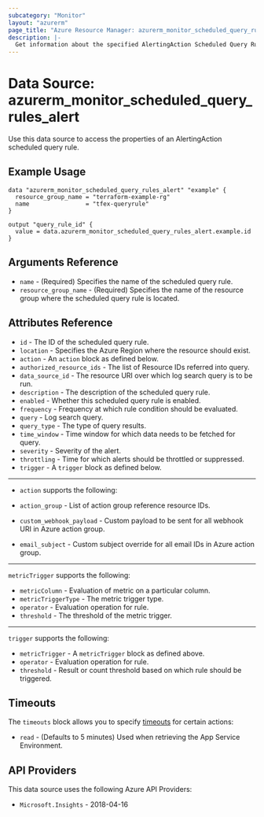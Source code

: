 ```yaml
---
subcategory: "Monitor"
layout: "azurerm"
page_title: "Azure Resource Manager: azurerm_monitor_scheduled_query_rules_alert"
description: |-
  Get information about the specified AlertingAction Scheduled Query Rules resource.
---
```


# Data Source: azurerm_monitor_scheduled_query_rules_alert

Use this data source to access the properties of an AlertingAction scheduled query rule.

## Example Usage

```hcl
data "azurerm_monitor_scheduled_query_rules_alert" "example" {
  resource_group_name = "terraform-example-rg"
  name                = "tfex-queryrule"
}

output "query_rule_id" {
  value = data.azurerm_monitor_scheduled_query_rules_alert.example.id
}
```

## Arguments Reference

* `name` - (Required) Specifies the name of the scheduled query rule.
* `resource_group_name` - (Required) Specifies the name of the resource group where the scheduled query rule is located.

## Attributes Reference

* `id` - The ID of the scheduled query rule.
* `location` - Specifies the Azure Region where the resource should exist.
* `action` - An `action` block as defined below.
* `authorized_resource_ids` - The list of Resource IDs referred into query.
* `data_source_id` - The resource URI over which log search query is to be run.
* `description` - The description of the scheduled query rule.
* `enabled` - Whether this scheduled query rule is enabled.
* `frequency` - Frequency at which rule condition should be evaluated.
* `query` - Log search query.
* `query_type` - The type of query results.
* `time_window` - Time window for which data needs to be fetched for query.
* `severity` - Severity of the alert.
* `throttling` - Time for which alerts should be throttled or suppressed.
* `trigger` - A `trigger` block as defined below.

---

* `action` supports the following:

* `action_group` - List of action group reference resource IDs.
* `custom_webhook_payload` - Custom payload to be sent for all webhook URI in Azure action group.
* `email_subject` - Custom subject override for all email IDs in Azure action group.

---

`metricTrigger` supports the following:

* `metricColumn` - Evaluation of metric on a particular column.
* `metricTriggerType` - The metric trigger type.
* `operator` - Evaluation operation for rule.
* `threshold` - The threshold of the metric trigger.

---

`trigger` supports the following:

* `metricTrigger` - A `metricTrigger` block as defined above.
* `operator` - Evaluation operation for rule.
* `threshold` - Result or count threshold based on which rule should be triggered.

## Timeouts

The `timeouts` block allows you to specify [timeouts](https://developer.hashicorp.com/terraform/language/resources/configure#define-operation-timeouts) for certain actions:

* `read` - (Defaults to 5 minutes) Used when retrieving the App Service Environment.

## API Providers
<!-- This section is generated, changes will be overwritten -->
This data source uses the following Azure API Providers:

* `Microsoft.Insights` - 2018-04-16
